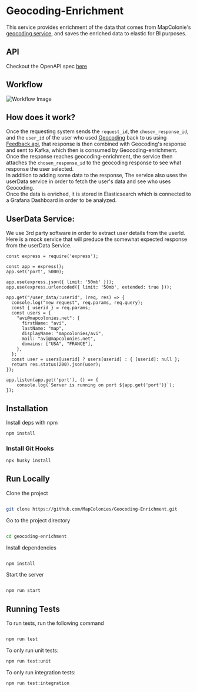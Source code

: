 # Geocoding-Enrichment
This service provides enrichment of the data that comes from MapColonie's [geocoding service](https://github.com/MapColonies/Geocoding), and saves the enriched data to elastic for BI purposes.

## API
Checkout the OpenAPI spec [here](/openapi3.yaml)

## Workflow
![Workflow Image](https://github.com/user-attachments/assets/0152dcb5-ece7-42a2-b630-116eaec6181d)

## How does it work?
Once the requesting system sends the `request_id`, the `chosen_response_id`, and the `user_id` of the user who used [Geocoding](https://github.com/MapColonies/Geocoding) back to us using [Feedback api](https://github.com/MapColonies/feedback-api), that response is then combined with Geocoding's response and sent to Kafka, which then is consumed by Geocoding-enrichment.</br> 
Once the response reaches geocoding-enrichment, the service then attaches the `chosen_response_id` to the geocoding response to see what response the user selected.</br>
In addition to adding some data to the response, The service also uses the userData service in order to fetch the user's data and see who uses Geocoding.</br>
Once the data is enriched, it is stored in Elasticsearch which is connected to a Grafana Dashboard in order to be analyzed. 

## UserData Service:
We use 3rd party software in order to extract user details from the userId. Here is a mock service that will preduce the somewhat expected response from the userData Service.
```
const express = require('express');

const app = express();
app.set('port', 5000);

app.use(express.json({ limit: '50mb' }));
app.use(express.urlencoded({ limit: '50mb', extended: true }));

app.get("/user_data/:userid", (req, res) => {
  console.log("new request", req.params, req.query);
  const { userid } = req.params;
  const users = {
    "avi@mapcolonies.net": {
      firstName: "avi",
      lastName: "map",
      displayName: "mapcolonies/avi",
      mail: "avi@mapcolonies.net",
      domains: ["USA", "FRANCE"],
    },
  };
  const user = users[userid] ? users[userid] : { [userid]: null };
  return res.status(200).json(user);
});

app.listen(app.get('port'), () => {
	console.log(`Server is running on port ${app.get('port')}`);
});
```

## Installation

Install deps with npm

```bash
npm install
```
### Install Git Hooks
```bash
npx husky install
```

## Run Locally

Clone the project

```bash

git clone https://github.com/MapColonies/Geocoding-Enrichment.git
```

Go to the project directory

```bash

cd geocoding-enrichment

```

Install dependencies

```bash

npm install

```

Start the server

```bash

npm run start

```

## Running Tests

To run tests, run the following command

```bash

npm run test

```

To only run unit tests:
```bash
npm run test:unit
```

To only run integration tests:
```bash
npm run test:integration
```
